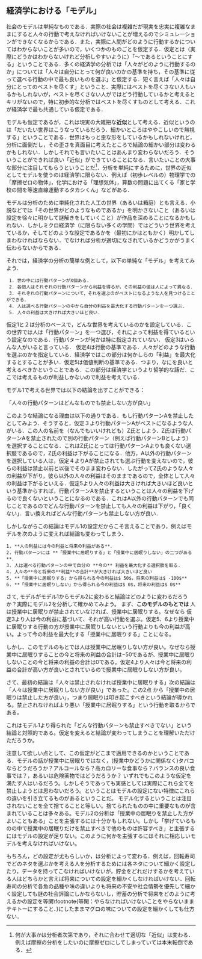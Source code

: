 ## 経済学における「モデル」
社会のモデルは単純なものである．実際の社会は複雑だが現実を忠実に複雑なままにすると人々の行動で考えなければいけないことが増えるのでシミュレーションができなくなるからである．また，実際に人間がどのように行動するかについてはわからないことが多いので，いくつかのものごとを仮定する．仮定とは（実際にどうかはわからないけれど分析しやすいように）「〜であるということにする」ということである．多くの経済学の分析では「人々がどのように行動するのか」については「人々は自分にとって何が良いのかの基準を持ち，その基準に従って選べる行動の中で最も良いものを選ぶ」と仮定する．短く言えば「人々は自分にとってのベストを尽くす」ということ．実際にはベストを尽くさない人もいるかもしれないが，ベストを尽くさない人がではどう行動しているかと考えるとキリがないので，特に初歩的な分析ではベストを尽くすものとして考える．これが経済学で最も共通している仮定である．

モデルも仮定であるが，これは現実の大雑把な**近似**として考える．近似というのは「だいたい世界はこうなっているだろう．細かいところはややこしいので無視する」ということである．世界はもっと歪な形をしているかもしれないけれど，分析に面倒だし，その歪さを真面目に考えたところで結論の細かい部分は変わるかもしれない．しかしそれでも言いたいことはあんまり変わらないだろう．そういうことができれば良い「近似」ができていることになる．言いたいことの大事な部分に注目してもらうということだ[^ftnt1]．分析を単純にするために，世界の近似としてモデルを使うのは経済学に限らない．例えば（初歩レベルの）物理学での「摩擦ゼロの物体」，化学における「理想気体」，算数の問題に出てくる「家と学校の間を等速直線運動するタカシくん」などがある．

[^ftnt1]: 何が大事かは分析者次第であり，それに合わせて適切な「近似」は変わる．例えば摩擦の分析をしたいのに摩擦ゼロにしてしまっていては本末転倒である．

モデルは分析のために単純化された人工の世界（あるいは箱庭）とも言える．小説などでは「その世界がどのようなものであるか」を明かさないこと（あるいは設定を徐々に明かして謎解きをしていくこと）が作品を深めることになるかもしれない．しかしミクロ経済学（に限らない多くの学問）ではどういう世界を考えているか，そしてどのような設定であるかを（最初にかはともかく）明かしてしまわなければならない．でなければ分析が適切になされているかどうかがうまく伝わらないからである．

それでは，経済学の分析の簡単な例として，以下の単純な「モデル」を考えてみよう．
```{admonition} モデル1
 1. 世の中には行動パターンがX個ある.
 2. 各個人はそれぞれの行動パターンから利益を得るが，その利益の値は人によって異なる．
 3. それぞれの行動パターンについて，それを選ぶのがベストになるような人を見つけることができる．
 4. 人は選べる行動パターンの中から自分の利益を最大化する行動パターンを一つ選ぶ.
 5. 人々の利益は大きければ大きいほど良い.
```
仮定1と２は分析のベースで，どんな世界を考えているのかを設定している．この世界では人は「行動パターン」を一つ選び，それによって利益を得ているという設定なのである．行動パターンが何かは特に指定されていない．
仮定3はいろんな人がいると言っている．
仮定4は行動の基準である．人々がどのような行動を選ぶのかを指定している．経済学ではこの部分は何かしらの「利益」を最大化するとすることが多い．仮定5は価値判断の基準である．つまり，なにを良いと考えるべきかということである．この部分は経済学というより哲学的な話だ．ここでは考えるものが利益しかないので利益を考えている．

 モデル1で考える世界では以下の結論を出すことができる：
 
 「人々の行動パターンはどんなものでも禁止しない方が良い」
 
 このような結論になる理由は以下の通りである．もし行動パターンAを禁止したとしてみよう．そうすると，仮定３より行動パターンAがベストになるような人がいる．この人の名前を（なんでもいいけれども）Z氏としよう．Z氏は行動パターンAを禁止されたので別の行動パターン（例えば行動パターンBとしよう）を選択することになる．これはZ氏にとっては行動パターンAよりも良くない選択肢であるので，Z氏の利益は下がることになる．他方，A以外の行動パターンを選択している人は，仮定４よりAが禁止されても選ぶ行動を変えないので，彼らの利益は禁止以前と以後でそのまま変わらない．したがってZ氏のような人々の利益が下がり，彼ら以外の人々の利益はそのままであるので，全体として人々の利益は下がるといえる．仮定5より人々の利益は大きければ大きいほど良いという基準からすれば，行動パターンAを禁止するということは人々の利益を下げるので良くないということになるのである．これはA以外の行動パターンでも同じことであるのでどんな行動パターンを禁止しても人々の利益は下がり，「良くない」．言い換えればどんな行動パターンも禁止しない方が良い．
 
 しかしながらこの結論はモデル1の設定だからこそ言えることであり，例えばモデルを次のように変えれば結論も変わってしまう．
```{admonition}　モデル２
1. **人の利益には今の利益と将来の利益がある**．
2. 行動パターンには **「授業中に居眠りする」と「授業中に居眠りしない」の二つがある**．
3. 人は選べる行動パターンの中で自分の **今の** 利益を最大化する選択肢を取る.
4. 人々の**今と将来の**利益**の合計**が大きければ大きいほど良い
5. **「授業中に居眠りする」から得られる今の利益は$ 50$，将来の利益は$ -100$**
6. **「授業中に居眠りしない」から得られる今の利益は$ 0$，将来の利益は$ 0$**
```

 さて, モデルがモデル1からモデル2に変わると結論はどのように変わるだろうか？実際にモデル2を分析して確かめてみよう。
 まず、**このモデルのもとでは** 人は授業中に居眠りが禁止されていなければ、授業中に居眠りする。なぜなら
 仮定3より人は今の利益に基づいて、それが高い行動を選ぶ。仮定5、6より授業中に居眠りする行動の方が授業中に居眠りしないという行動よりも今の利益が高い。よって今の利益を最大化する「授業中に居眠りする」ことになる。

 しかし、このモデルのもとでは人は授業中に居眠りしない方が良い。なぜなら授業中に居眠りすることの今と将来の利益の合計は$-50$であるが、授業中に居眠りしないことの今と将来の利益の合計は$0$である。仮定4より人々は今と将来の利益の合計が高い方が良いとされているので授業中に居眠りしない方が良い。

さて、最初の結論は「人々は禁止されなければ授業中に居眠りする」次の結論は「人々は授業中に居眠りしない方が良い」であった。この2点
から「授業中の居眠りは禁止した方が良い」，つまり居眠りは叩き起こすべきという結論が導かれる。禁止されなければより悪い「授業中に居眠りする」という行動を取るからである。

これはモデル1より得られた「どんな行動パターンも禁止すべきでない」という結論と対照的である。仮定を変えると結論が変わってしまうことを理解いただけただろうか。

注意して欲しい点として、この仮定がどこまで適用できるのかということである．モデルの話が授業中に居眠りではなく，(授業中かどうかに関係なく)タバコならどうだろうか？アルコールなら？高カロリーな食事なら？バランスの良い食事では？，あるいは危険薬物ではどうだろうか？ いずれでもこのような仮定を満たす人はいるだろう。しかしそうであっても実感としては実際にこれら全てを禁止しようとは思わないだろう。ということはモデルの設定にない特徴にこれらの違いを引き立てるものがあるということだ。
モデル化するということは注目されないことを全て捨てることと等しい。捨てられたものの中に重要なものが含まれていることは多々ある。モデル2の分析は「授業中の居眠りを禁止した方がよいこともある」ことを主張するには十分かもしれない。しかし「挙げているものの中で授業中の居眠りだけを禁止すべきで他のものは許容すべき」と主張するにはモデルの設定が足りない。このように何かを主張するにはそれに相応しいモデルを考えなければいけない。

もちろん，どの設定が尤もらしいか，は分析によって変わる．例えば，回転寿司でどのネタを選ぶかを考える人を分析するためには各ネタについて細かく設定したり，データを持ってこなければいけないが，貯金をどれだけするかを考えている人はどちらかと言えば将来についての設定を細かくしなければいけない．回転寿司の分析で各魚の品種や味の違いよりも将来の不安や社会情勢を優先して細かく設定しても謎の社会評論にしかならないし，貯蓄の分析で将来をどのように考えるかの設定を等閑\footnote{等閑：やらなければいけないことをやらないままテキトーにすること．}にしたままマグロの味についての設定を細かくしても仕方ない．
